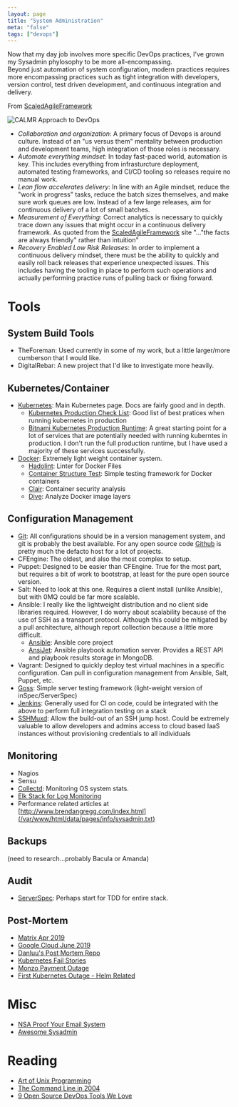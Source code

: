 ```yaml
---
layout: page
title: "System Administration"
meta: "false"
tags: ["devops"]
---
```


Now that my day job involves more specific DevOps practices, I've grown my Sysadmin phylosophy to be more all-encompassing.  
Beyond just automation of system configuration, modern practices requires more encompassing practices such as tight
integration with developers, version control, test driven development, and continuous integration and delivery.

From [ScaledAgileFramework](https://www.scaledagileframework.com/devops)

![CALMR Approach to DevOps](/assets/info/sysadmin/DevOps_F01_WP.png)


* *Collaboration and organization*: A primary focus of Devops is around culture.  Instead of an "us versus them" mentality
between production and development teams, high integration of those roles is necessary.
* *Automate everything mindset*: In today fast-paced world, automation is key.  This includes everything from infrasturcture
deployment, automated testing frameworks, and CI/CD tooling so releases require no manual work.
* *Lean flow accelerates delivery*: In line with an Agile mindset, reduce the "work in progress" tasks, reduce the batch
sizes themselves, and make sure work queues are low.  Instead of a few large releases, aim for continuous delivery of a lot
of small batches.
* *Measurement of Everything*: Correct analytics is necessary to quickly trace down any issues that might occur in a 
continuous delivery framework.  As quoted from the [ScaledAgileFramework](https://www.scaledagileframework.com/devops)  site 
"..."the facts are always friendly" rather than intuition"
* *Recovery Enabled Low Risk Releases*: In order to implement a continuous delivery mindset, there must be the ability to 
quickly and easily roll back releases that experience unexpected issues.  This includes having the tooling in place to 
perform such operations and actually performing practice runs of pulling back or fixing forward.





# Tools

## System Build Tools

* TheForeman: Used currently in some of my work, but a little larger/more cumberson that I would like.
* DigitalRebar: A new project that I'd like to investigate more heavily.


## Kubernetes/Container

  * [Kubernetes](https://kubernetes.io/): Main Kubernetes page.  Docs are fairly
good and in depth.
    * [Kubernetes Production Check List](https://learnk8s.io/production-best-practices/): Good list of best pratices
when running kubernetes in production
    * [Bitnami Kubernetes Production Runtime](https://kubeprod.io/): A great starting point for a lot of 
services that are potentially needed with running kuberntes in production.  I don't run the full
production runtime, but I have used a majority of these services successfully.
  * [Docker](https://www.docker.com/): Extremely light weight container system.
    * [Hadolint](https://github.com/hadolint/hadolint): Linter for Docker Files
    * [Container Structure Test](https://github.com/GoogleContainerTools/container-structure-test): Simple testing framework for Docker containers
    * [Clair](https://github.com/coreos/clair): Container security analysis
    * [Dive](https://github.com/wagoodman/dive): Analyze Docker image layers


## Configuration Management

  * [Git](https://git-scm.com/):  All configurations should be in a version management system, and git is probably the best available.  For any open source code [Github](https://github.com/) is pretty much the defacto host for a lot of projects.
  * CFEngine:  The oldest, and also the most complex to setup.
  * Puppet:  Designed to be easier than CFEngine.  True for the most part, but requires a bit of work to bootstrap, at least for the pure open source version.
  * Salt:  Need to look at this one.  Requires a client install (unlike Ansible), but with 0MQ could be far more scalable.
  * Ansible:  I really like the lightweight distribution and no client side libraries required.  However, I do worry about scalability because of the use of SSH as a transport protocol.  Although this could be mitigated by a pull architecture, although report collection because a little more difficult.
    * [Ansible](https://github.com/ansible/ansible): Ansible core project
    * [AnsiJet](https://github.com/hiddentao/ansijet): Ansible playbook automation server.  Provides a REST API and playbook results storage in MongoDB.
  * Vagrant: Designed to quickly deploy test virtual machines in a specific configuration.  Can pull in configuration management from Ansible, Salt, Puppet, etc.
  * [Goss](https://github.com/aelsabbahy/goss): Simple server testing framework (light-weight version of inSpec/ServerSpec)
  * [Jenkins](https://jenkins-ci.org/): Generally used for CI on code, could be integrated with the above to perform
full integration testing on a stack
  * [SSHMuxd](https://github.com/joushou/sshmuxd): Allow the build-out of an SSH jump host.  Could be extremely valuable to allow developers and admins access
to cloud based IaaS instances without provisioning credentials to all individuals


## Monitoring 

  * Nagios
  * Sensu
  * [Collectd](http://collectl.sourceforge.net/): Monitoring OS system stats.
  * [Elk Stack for Log Monitoring](https://www.elastic.co/webinars/elk-stack-devops-environment)
  * Performance related articles at [http://www.brendangregg.com/index.html](/var/www/html/data/pages/info/sysadmin.txt)

## Backups 
(need to research...probably Bacula or Amanda)

## Audit 

  * [ServerSpec](http://serverspec.org): Perhaps start for TDD for entire stack.


## Post-Mortem

* [Matrix Apr 2019](https://matrix.org/blog/2019/05/08/post-mortem-and-remediations-for-apr-11-security-incident)
* [Google Cloud June 2019](https://status.cloud.google.com/incident/cloud-networking/19009)
* [Danluu's Post Mortem Repo](https://github.com/danluu/post-mortems)
* [Kubernetes Fail Stories](https://github.com/hjacobs/kubernetes-failure-stories)
* [Monzo Payment Outage](https://community.monzo.com/t/resolved-current-account-payments-may-fail-major-outage-27-10-2017/26296/95)
* [First Kubernetes Outage - Helm Related](https://engineering.saltside.se/our-first-kubernetes-outage-c6b9249cfd3a)

# Misc 

  * [NSA Proof Your Email System](http://sealedabstract.com/code/nsa-proof-your-e-mail-in-2-hours/)
  * [Awesome Sysadmin](https://github.com/kahun/awesome-sysadmin)

# Reading 

  * [Art of Unix Programming](http://www.faqs.org/docs/artu/)
  * [The Command Line in 2004](http://garote.bdmonkeys.net/commandline/index.html)
  * [9 Open Source DevOps Tools We Love](http://devops.com/2015/08/07/9-open-source-devops-tools-love/)

